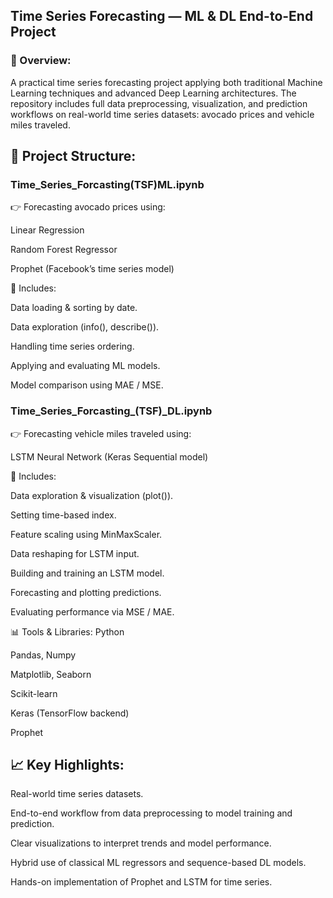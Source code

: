 ##  Time Series Forecasting — ML & DL End-to-End Project 
### 📌 Overview:
A practical time series forecasting project applying both traditional Machine Learning techniques and advanced Deep Learning architectures.
The repository includes full data preprocessing, visualization, and prediction workflows on real-world time series datasets: avocado prices and vehicle miles traveled.

## 📂 Project Structure:
### Time_Series_Forcasting(TSF)ML.ipynb
👉 Forecasting avocado prices using:

Linear Regression

Random Forest Regressor

Prophet (Facebook’s time series model)

📌 Includes:

Data loading & sorting by date.

Data exploration (info(), describe()).

Handling time series ordering.

Applying and evaluating ML models.

Model comparison using MAE / MSE.

### Time_Series_Forcasting_(TSF)_DL.ipynb
👉 Forecasting vehicle miles traveled using:

LSTM Neural Network (Keras Sequential model)

📌 Includes:

Data exploration & visualization (plot()).

Setting time-based index.

Feature scaling using MinMaxScaler.

Data reshaping for LSTM input.

Building and training an LSTM model.

Forecasting and plotting predictions.

Evaluating performance via MSE / MAE.

📊 Tools & Libraries:
Python

Pandas, Numpy

Matplotlib, Seaborn

Scikit-learn

Keras (TensorFlow backend)

Prophet

## 📈 Key Highlights:
Real-world time series datasets.

End-to-end workflow from data preprocessing to model training and prediction.

Clear visualizations to interpret trends and model performance.

Hybrid use of classical ML regressors and sequence-based DL models.

Hands-on implementation of Prophet and LSTM for time series.



